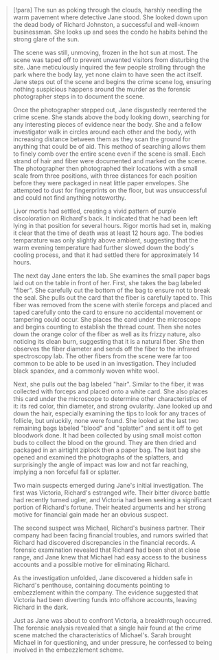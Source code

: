 
> [!para]
> The sun as poking through the clouds, harshly needling the warm pavement where detective Jane stood. She looked down upon the dead body of Richard Johnston, a successful and well-known businessman. She looks up and sees the condo he habits behind the strong glare of the sun.
> 
> The scene was still, unmoving, frozen in the hot sun at most. The scene was taped off to prevent unwanted visitors from disturbing the site. Jane meticulously inquired the few people strolling through the park where the body lay, yet none claim to have seen the act itself. Jane steps out of the scene and begins the crime scene log, ensuring nothing suspicious happens around the murder as the forensic photographer steps in to document the scene.
> 
> Once the photographer stepped out, Jane disgustedly reentered the crime scene. She stands above the body looking down, searching for any interesting pieces of evidence near the body. She and a fellow investigator walk in circles around each other and the body, with increasing distance between them as they scan the ground for anything that could be of aid. This method of searching allows them to finely comb over the entire scene even if the scene is small. Each strand of hair and fiber were documented and marked on the scene. The photographer then photographed their locations with a small scale from three positions, with three distances for each position before they were packaged in neat little paper envelopes. She attempted to dust for fingerprints on the floor, but was unsuccessful and could not find anything noteworthy.
> 
> Livor mortis had settled, creating a vivid pattern of purple discoloration on Richard's back. It indicated that he had been left lying in that position for several hours. Rigor mortis had set in, making it clear that the time of death was at least 12 hours ago. The bodies temparature was only slightly above ambient, suggesting that the warm evening temperature had further slowed down the body's cooling process, and that it had settled there for approximately 14 hours.
> 
> The next day Jane enters the lab. She examines the small paper bags laid out on the table in front of her. First, she takes the bag labeled "fiber". She carefully cut the bottom of the bag to ensure not to break the seal. She pulls out the card that the fiber is carefully taped to. This fiber was removed from the scene with sterile forceps and placed and taped carefully onto the card to ensure no accidental movement or tampering could occur. She places the card under the microscope and begins counting to establish the thread count. Then she notes down the orange color of the fiber as well as its frizzy nature, also noticing its clean burn, suggesting that it is a natural fiber. She then observes the fiber diameter and sends off the fiber to the infrared spectroscopy lab. The other fibers from the scene were far too common to be able to be used in an investigation. They included black spandex, and a commonly woven white wool.
> 
> Next, she pulls out the bag labeled "hair". Similar to the fiber, it was collected with forceps and placed onto a white card. She also places this card under the microscope to determine other characteristics of it: its red color, thin diameter, and strong ovularity. Jane looked up and down the hair, especially examining the tips to look for any traces of follicle, but unluckily, none were found. She looked at the last two remaining bags labeled "blood" and "splatter" and sent it off to get bloodwork done. It had been collected by using small moist cotton buds to collect the blood on the ground. They are then dried and packaged in an airtight ziplock then a paper bag. The last bag she opened and examined the photographs of the splatters, and surprisingly the angle of impact was low and not far reaching, implying a non forceful fall or splatter.
> 
> Two main suspects emerged during Jane's initial investigation. The first was Victoria, Richard's estranged wife. Their bitter divorce battle had recently turned uglier, and Victoria had been seeking a significant portion of Richard's fortune. Their heated arguments and her strong motive for financial gain made her an obvious suspect.
> 
> The second suspect was Michael, Richard's business partner. Their company had been facing financial troubles, and rumors swirled that Richard had discovered discrepancies in the financial records. A forensic examination revealed that Richard had been shot at close range, and Jane knew that Michael had easy access to the business accounts and a possible motive for eliminating Richard.
> 
> As the investigation unfolded, Jane discovered a hidden safe in Richard's penthouse, containing documents pointing to embezzlement within the company. The evidence suggested that Victoria had been diverting funds into offshore accounts, leaving Richard in the dark.
> 
> Just as Jane was about to confront Victoria, a breakthrough occurred. The forensic analysis revealed that a single hair found at the crime scene matched the characteristics of Michael's. Sarah brought Michael in for questioning, and under pressure, he confessed to being involved in the embezzlement scheme.
